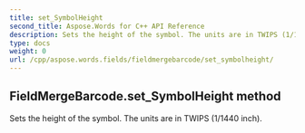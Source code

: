 ```yaml
---
title: set_SymbolHeight
second_title: Aspose.Words for C++ API Reference
description: Sets the height of the symbol. The units are in TWIPS (1/1440 inch). 
type: docs
weight: 0
url: /cpp/aspose.words.fields/fieldmergebarcode/set_symbolheight/
---
```

## FieldMergeBarcode.set_SymbolHeight method


Sets the height of the symbol. The units are in TWIPS (1/1440 inch). 

